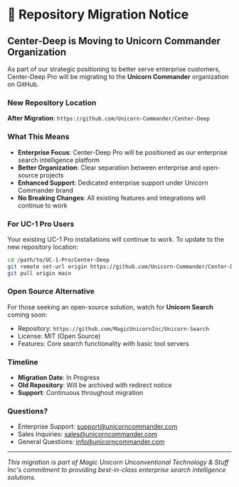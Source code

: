 # 📢 Repository Migration Notice

## Center-Deep is Moving to Unicorn Commander Organization

As part of our strategic positioning to better serve enterprise customers, Center-Deep Pro will be migrating to the **Unicorn Commander** organization on GitHub.

### New Repository Location
**After Migration**: `https://github.com/Unicorn-Commander/Center-Deep`

### What This Means
- **Enterprise Focus**: Center-Deep Pro will be positioned as our enterprise search intelligence platform
- **Better Organization**: Clear separation between enterprise and open-source projects
- **Enhanced Support**: Dedicated enterprise support under Unicorn Commander brand
- **No Breaking Changes**: All existing features and integrations will continue to work

### For UC-1 Pro Users
Your existing UC-1 Pro installations will continue to work. To update to the new repository location:

```bash
cd /path/to/UC-1-Pro/Center-Deep
git remote set-url origin https://github.com/Unicorn-Commander/Center-Deep.git
git pull origin main
```

### Open Source Alternative
For those seeking an open-source solution, watch for **Unicorn Search** coming soon:
- Repository: `https://github.com/MagicUnicornInc/Unicorn-Search`
- License: MIT (Open Source)
- Features: Core search functionality with basic tool servers

### Timeline
- **Migration Date**: In Progress
- **Old Repository**: Will be archived with redirect notice
- **Support**: Continuous throughout migration

### Questions?
- Enterprise Support: support@unicorncommander.com
- Sales Inquiries: sales@unicorncommander.com
- General Questions: info@unicorncommander.com

---

*This migration is part of Magic Unicorn Unconventional Technology & Stuff Inc's commitment to providing best-in-class enterprise search intelligence solutions.*